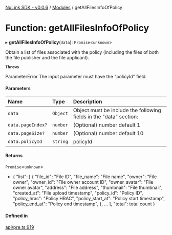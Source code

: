 [NuLink SDK - v0.0.6](../README.md) / [Modules](../modules.md) / getAllFilesInfoOfPolicy

# Function: getAllFilesInfoOfPolicy

▸ **getAllFilesInfoOfPolicy**(`data`): `Promise`<`unknown`\>

Obtain a list of files associated with the policy (including the files of both the file publisher and the file applicant).

**`Throws`**

ParameterError The input parameter must have the "policyId" field

#### Parameters

| Name | Type | Description |
| :------ | :------ | :------ |
| `data` | `Object` | Object must be include the following fields in the "data" section: |
| `data.pageIndex?` | `number` | (Optional) number default 1 |
| `data.pageSize?` | `number` | (Optional) number default 10 |
| `data.policyId` | `string` | policyId |

#### Returns

`Promise`<`unknown`\>

- {
               "list": [
                 {
                   "file_id": "File ID",
                   "file_name": "File name",
                   "owner": "File owner",
                   "owner_id": "File owner account ID",
                   "owner_avatar": "File owner avatar",
                   "address": "File address",
                   "thumbnail": "File thumbnail",
                   "created_at": "File upload timestamp",
                   "policy_id": "Policy ID",
                   "policy_hrac": "Policy HRAC",
                   "policy_start_at": "Policy start timestamp",
                   "policy_end_at": "Policy end timestamp",
                 },
                 ...
             ],
             "total": total count
           }

#### Defined in

[api/pre.ts:919](https://github.com/NuLink-network/nulink-sdk/blob/dec95fc/src/api/pre.ts#L919)

